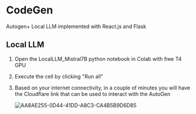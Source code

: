 # CodeGen
Autogen+ Local LLM implemented with React.js and Flask

## Local LLM

1. Open the LocalLLM_Mistral7B python notebook in Colab with free T4 GPU
2. Execute the cell by clicking "Run all"
3. Based on your internet connectivity, in a couple of minutes you will have the Cloudflare link that can be used to interact with the AutoGen 

   ![AA8AE255-0D44-41DD-A8C3-CA4B5B9D6D85](https://github.com/deepapaikar/CodeGen_Backend/assets/37763863/92f10511-0547-4830-a794-dbb99b057e62)

   
